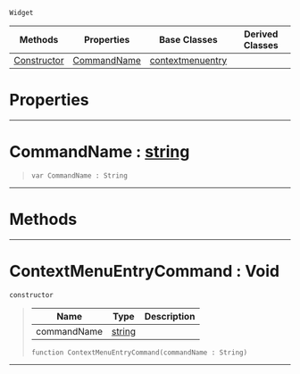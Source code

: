  `Widget`

|Methods|Properties|Base Classes|Derived Classes|
|---|---|---|---|
|[ Constructor](https://plasmaengine.github.io/PlasmaDocs/Plasma1/C++/code_reference/class_reference/contextmenuentrycommand.markdown#contextmenuentrycommand)|[ CommandName](https://plasmaengine.github.io/PlasmaDocs/Plasma1/C++/code_reference/class_reference/contextmenuentrycommand.markdown#commandname-plasma-engine)|[contextmenuentry](https://plasmaengine.github.io/PlasmaDocs/Plasma1/C++/code_reference/class_reference/contextmenuentry.markdown)| |


 #  Properties


---  
 #  CommandName : [string](https://plasmaengine.github.io/PlasmaDocs/Plasma1/C++/code_reference/lightning_base_types/string.markdown)

> 
> ``` lang=cpp, name=Lightning
> var CommandName : String


---  
 #  Methods


---  
 #  ContextMenuEntryCommand : Void

 `constructor`

> 
> |Name|Type|Description|
> |---|---|---|
> |commandName|[string](https://plasmaengine.github.io/PlasmaDocs/Plasma1/C++/code_reference/lightning_base_types/string.markdown)| |
> ``` lang=cpp, name=Lightning
> function ContextMenuEntryCommand(commandName : String)
> ``` 


---  
 

 